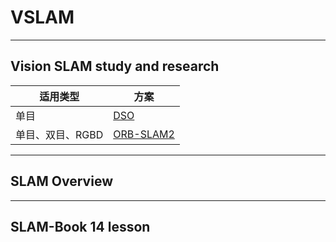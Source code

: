 # VSLAM
----
## Vision SLAM study and research

|适用类型|方案  
|--|--| 
| 单目 | [DSO](https://github.com/MRwangmaomao/VSLAM/tree/master/DSO) | 
| 单目、双目、RGBD | [ORB-SLAM2](https://github.com/MRwangmaomao/VSLAM/tree/master/ORBSLAM2) | 
----

## SLAM Overview

----
## SLAM-Book 14 lesson

